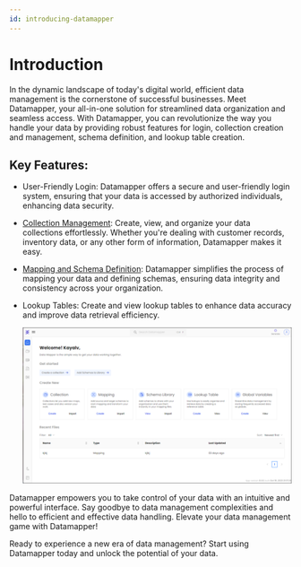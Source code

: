 ```yaml
---
id: introducing-datamapper
---
```



# Introduction

In the dynamic landscape of today's digital world, efficient data management is the cornerstone of successful businesses. Meet Datamapper, your all-in-one solution for streamlined data organization and seamless access. With Datamapper, you can revolutionize the way you handle your data by providing robust features for login, collection creation and management, schema definition, and lookup table creation.

## Key Features:

* User-Friendly Login: Datamapper offers a secure and user-friendly login system, ensuring that your data is accessed by authorized individuals, enhancing data security.
* [Collection Management](./Collection.md): Create, view, and organize your data collections effortlessly. Whether you're dealing with customer records, inventory data, or any other form of information, Datamapper makes it easy.
* [Mapping and Schema Definition](./Mapping.md): Datamapper simplifies the process of mapping your data and defining schemas, ensuring data integrity and consistency across your organization.
* Lookup Tables: Create and view lookup tables to enhance data accuracy and improve data retrieval efficiency.

  ![](media/collection.png)

Datamapper empowers you to take control of your data with an intuitive and powerful interface. Say goodbye to data management complexities and hello to efficient and effective data handling. Elevate your data management game with Datamapper!

Ready to experience a new era of data management? Start using Datamapper today and unlock the potential of your data.

